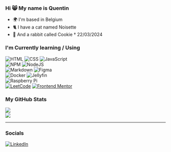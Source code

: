 ### Hi 😸 My name is Quentin

*   🌍  I'm based in Belgium
*   🐈  I have a cat named Noisette
*   🐇  And a rabbit called Cookie † 22/03/2024

### I'm Currently learning / Using
  
![HTML](https://img.shields.io/badge/html5-%23E34F26.svg?style=for-the-badge&logo=html5&logoColor=white) ![CSS](https://img.shields.io/badge/css3-%231572B6.svg?style=for-the-badge&logo=css3&logoColor=white) ![JavaScript](https://img.shields.io/badge/javascript-%23323330.svg?style=for-the-badge&logo=javascript&logoColor=%23F7DF1E) </br>
![NPM](https://img.shields.io/badge/NPM-%23CB3837.svg?style=for-the-badge&logo=npm&logoColor=white) ![NodeJS](https://img.shields.io/badge/node.js-6DA55F?style=for-the-badge&logo=node.js&logoColor=white) </br>
![Markdown](https://img.shields.io/badge/markdown-%23000000.svg?style=for-the-badge&logo=markdown&logoColor=white) ![Figma](https://img.shields.io/badge/figma-%23F24E1E.svg?style=for-the-badge&logo=figma&logoColor=white) </br>
![Docker](https://img.shields.io/badge/docker-%230db7ed.svg?style=for-the-badge&logo=docker&logoColor=white) ![Jellyfin](https://img.shields.io/badge/jellyfin-%23000B25.svg?style=for-the-badge&logo=Jellyfin&logoColor=00A4DC) </br>
![Raspberry Pi](https://img.shields.io/badge/-RaspberryPi-C51A4A?style=for-the-badge&logo=Raspberry-Pi) </br>
[![LeetCode](https://img.shields.io/badge/LeetCode-000000?style=for-the-badge&logo=LeetCode&logoColor=#d16c06)](https://leetcode.com/Qheuss/)
[![Frontend Mentor](https://img.shields.io/badge/Frontend_Mentor-%233F54A3.svg?style=for-the-badge&logo=frontendmentor&logoColor=white)](https://www.frontendmentor.io/profile/Qheuss)

### My GitHub Stats

![](https://github-readme-stats.vercel.app/api?username=Qheuss&theme=gotham&hide_border=false&include_all_commits=false&count_private=false)<br/>
![](https://github-readme-stats.vercel.app/api/top-langs/?username=Qheuss&theme=gotham&hide_border=false&include_all_commits=false&count_private=false&layout=compact)

---

### Socials

[![LinkedIn](https://img.shields.io/badge/LinkedIn-%230077B5.svg?logo=linkedin&logoColor=white)](https://linkedin.com/in/quentin-heusse)
